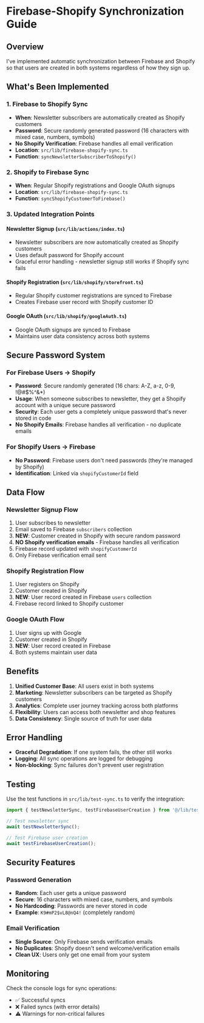 # Firebase-Shopify Synchronization Guide

## Overview
I've implemented automatic synchronization between Firebase and Shopify so that users are created in both systems regardless of how they sign up.

## What's Been Implemented

### 1. Firebase to Shopify Sync
- **When**: Newsletter subscribers are automatically created as Shopify customers
- **Password**: Secure randomly generated password (16 characters with mixed case, numbers, symbols)
- **No Shopify Verification**: Firebase handles all email verification
- **Location**: `src/lib/firebase-shopify-sync.ts`
- **Function**: `syncNewsletterSubscriberToShopify()`

### 2. Shopify to Firebase Sync
- **When**: Regular Shopify registrations and Google OAuth signups
- **Location**: `src/lib/firebase-shopify-sync.ts`
- **Function**: `syncShopifyCustomerToFirebase()`

### 3. Updated Integration Points

#### Newsletter Signup (`src/lib/actions/index.ts`)
- Newsletter subscribers are now automatically created as Shopify customers
- Uses default password for Shopify account
- Graceful error handling - newsletter signup still works if Shopify sync fails

#### Shopify Registration (`src/lib/shopify/storefront.ts`)
- Regular Shopify customer registrations are synced to Firebase
- Creates Firebase user record with Shopify customer ID

#### Google OAuth (`src/lib/shopify/googleAuth.ts`)
- Google OAuth signups are synced to Firebase
- Maintains user data consistency across both systems

## Secure Password System

### For Firebase Users → Shopify
- **Password**: Secure randomly generated (16 chars: A-Z, a-z, 0-9, !@#$%^&*)
- **Usage**: When someone subscribes to newsletter, they get a Shopify account with a unique secure password
- **Security**: Each user gets a completely unique password that's never stored in code
- **No Shopify Emails**: Firebase handles all verification - no duplicate emails

### For Shopify Users → Firebase
- **No Password**: Firebase users don't need passwords (they're managed by Shopify)
- **Identification**: Linked via `shopifyCustomerId` field

## Data Flow

### Newsletter Signup Flow
1. User subscribes to newsletter
2. Email saved to Firebase `subscribers` collection
3. **NEW**: Customer created in Shopify with secure random password
4. **NO Shopify verification emails** - Firebase handles all verification
5. Firebase record updated with `shopifyCustomerId`
6. Only Firebase verification email sent

### Shopify Registration Flow
1. User registers on Shopify
2. Customer created in Shopify
3. **NEW**: User record created in Firebase `users` collection
4. Firebase record linked to Shopify customer

### Google OAuth Flow
1. User signs up with Google
2. Customer created in Shopify
3. **NEW**: User record created in Firebase
4. Both systems maintain user data

## Benefits

1. **Unified Customer Base**: All users exist in both systems
2. **Marketing**: Newsletter subscribers can be targeted as Shopify customers
3. **Analytics**: Complete user journey tracking across both platforms
4. **Flexibility**: Users can access both newsletter and shop features
5. **Data Consistency**: Single source of truth for user data

## Error Handling

- **Graceful Degradation**: If one system fails, the other still works
- **Logging**: All sync operations are logged for debugging
- **Non-blocking**: Sync failures don't prevent user registration

## Testing

Use the test functions in `src/lib/test-sync.ts` to verify the integration:

```typescript
import { testNewsletterSync, testFirebaseUserCreation } from '@/lib/test-sync';

// Test newsletter sync
await testNewsletterSync();

// Test Firebase user creation
await testFirebaseUserCreation();
```

## Security Features

### Password Generation
- **Random**: Each user gets a unique password
- **Secure**: 16 characters with mixed case, numbers, and symbols
- **No Hardcoding**: Passwords are never stored in code
- **Example**: `K9#mP2$vL8@nQ4!` (completely random)

### Email Verification
- **Single Source**: Only Firebase sends verification emails
- **No Duplicates**: Shopify doesn't send welcome/verification emails
- **Clean UX**: Users only get one email from your system

## Monitoring

Check the console logs for sync operations:
- ✅ Successful syncs
- ❌ Failed syncs (with error details)
- ⚠️ Warnings for non-critical failures
